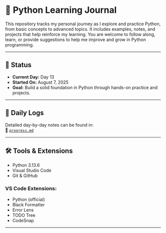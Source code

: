# 🐍 Python Learning Journal

This repository tracks my personal journey as I explore and practice Python, from basic concepts to advanced topics. It includes examples, notes, and projects that help reinforce my learning.
You are welcome to follow along, learn, or provide suggestions to help me improve and grow in Python programming.

---

## 📅 Status

- **Current Day:** Day 13  
- **Started On:** August 7, 2025  
- **Goal:** Build a solid foundation in Python through hands-on practice and projects.

---

## 🧠 Daily Logs

Detailed day-by-day notes can be found in:  
📄 [`progress.md`](progress.md)

---

## 🛠️ Tools & Extensions

- Python 3.13.6
- Visual Studio Code
- Git & GitHub

### VS Code Extensions:
- Python (official)
- Black Formatter
- Error Lens
- TODO Tree
- CodeSnap

---

